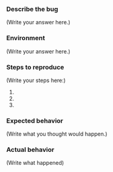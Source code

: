 ### Describe the bug

(Write your answer here.)


### Environment

<!--
  What operating system are you using?
  How does the folder structure look like?
  What version are you using?

  Does does your figma structure look like?
  Have you verified that your figma is correct?
  Is the textkey malformed?
-->

(Write your answer here.)

### Steps to reproduce

<!--
  Describe your issue.
  Steps to reproduce the issue.
-->

(Write your steps here:)

1.
2.
3.

### Expected behavior

<!--
  How did you expect EMU to behave? What was your desired result?
-->

(Write what you thought would happen.)

### Actual behavior

<!--
  Error messages, logs?
  Screenshots? Videos/clips?
-->

(Write what happened)